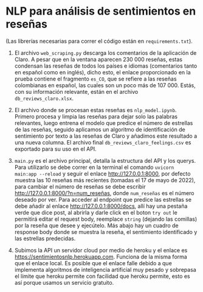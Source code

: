 # NLP para análisis de sentimientos en reseñas

(Las librerías necesarias para correr el código están en `requirements.txt`).

1. El archivo `web_scraping.py` descarga los comentarios de la aplicación de Claro. A pesar que en la ventana aparecen 230 000 reseñas, estas condensan las reseñas de todos los países e idiomas (comentarios tanto en español como en inglés), dicho esto, el enlace proporcionado en la prueba contiene el fragmento `es_CO`, que se refiere a las reseñas colombianas en español, las cuales son un poco más de 107 000. Estás, con su información relevante, están en el archivo `db_reviews_claro.xlsx`.
2. El archivo donde se procesan estas reseñas es `nlp_model.ipynb`. Primero procesa y limpia las reseñas para dejar solo las palabras relevantes, luego entrena el modelo que predice el número de estrellas de las reseñas, seguido aplicamos un algoritmo de identificación de sentimiento por texto a las reseñas de Claro y añadimos este resultado a una nueva columna. El archivo final `db_reviews_claro_feelings.csv` es exportado para su uso en el API.
3. `main.py` es el archivo principal, detalla la estructura del API y los querys. Para utilizarlo se debe correr en la terminal el comando `uvicorn main:app --reload` y seguir el enlace http://127.0.0.1:8000, por defecto muestra las 10 reseñas más recientes (tomadas el 17 de mayo de 2022), para cambiar el número de reseñas se debe escribir http://127.0.0.1:8000/?n=num_reseñas, donde `num_reseñas` es el número deseado por ver.
Para acceder al endpoint que predice las estrellas se debe añadir al enlace http://127.0.0.1:8000/docs, allí hay una pestaña verde que dice post, al abrirla y darle click en el boton `try out` le permitirá editar el request body, reemplace `string` (dejando las comillas) por la reseña que desee y ejecútelo. Más abajo hay un cuadro de response body donde se muestra la reseña, el sentimiento identificado y las estrellas predecidas.

4. Subimos la API un servidor cloud por medio de heroku y el enlace es https://sentimientosnlp.herokuapp.com. Funciona de la misma forma que el enlace local.
Es posible que el enlace falle debido a que implementa algoritmos de inteligencia artificial muy pesado y sobrepasa el límite que heroku permite con facilidad que heroku permite, esto es así porque usamos un servicio gratuito.

